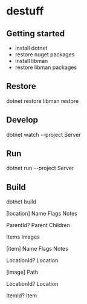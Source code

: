 # destuff

## Getting started
* install dotnet
* restore nuget packages
* install libman
* restore libman packages


## Restore
dotnet restore
libman restore

## Develop
dotnet watch --project Server

## Run
dotnet run --project Server

## Build
dotnet build

[location]
Name
Flags
Notes

ParentId?
Parent
Children

Items
Images

[item]
Name
Flags
Notes

LocationId?
Location

[image]
Path

LocationId?
Location

ItemId?
Item

